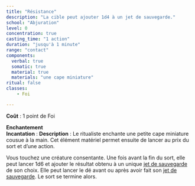 ```yaml
---
title: "Résistance"
description: "La cible peut ajouter 1d4 à un jet de sauvegarde."
school: "Abjuration"
level: 0
concentration: true
casting_time: "1 action"
duration: "jusqu'à 1 minute"
range: "contact"
components:
  verbal: true
  somatic: true
  material: true
  materials: "une cape miniature"
ritual: false
classes:
    - Foi

---
```

**Coût** : 1 point de Foi  

**Enchantement**  
**Incantation** : 
**Description** : Le ritualiste enchante une petite cape miniature cousue à la main. Cet élément matériel permet ensuite de lancer au prix du sort et d’une action.  

Vous touchez une créature consentante. Une fois avant la fin du sort, elle peut lancer 1d6 et ajouter le résultat obtenu à un unique [jet de sauvegarde](/utiliser-les-caracteristiques/#jets-de-sauvegarde) de son choix. Elle peut lancer le dé avant ou après avoir fait son [jet de sauvegarde](/utiliser-les-caracteristiques/#jets-de-sauvegarde). Le sort se termine alors.
